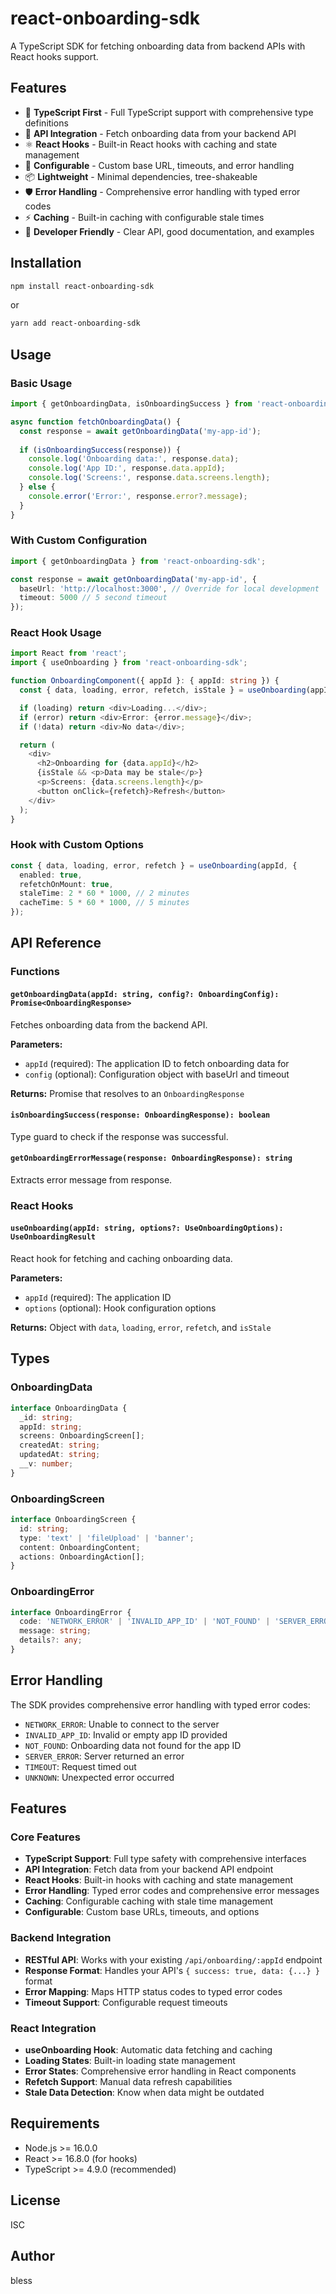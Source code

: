 # react-onboarding-sdk

A TypeScript SDK for fetching onboarding data from backend APIs with React hooks support.

## Features

- 🚀 **TypeScript First** - Full TypeScript support with comprehensive type definitions
- 📡 **API Integration** - Fetch onboarding data from your backend API
- ⚛️ **React Hooks** - Built-in React hooks with caching and state management
- 🔧 **Configurable** - Custom base URL, timeouts, and error handling
- 📦 **Lightweight** - Minimal dependencies, tree-shakeable
- 🛡️ **Error Handling** - Comprehensive error handling with typed error codes
- ⚡ **Caching** - Built-in caching with configurable stale times
- 🎯 **Developer Friendly** - Clear API, good documentation, and examples

## Installation

```bash
npm install react-onboarding-sdk
```

or

```bash
yarn add react-onboarding-sdk
```

## Usage

### Basic Usage

```typescript
import { getOnboardingData, isOnboardingSuccess } from 'react-onboarding-sdk';

async function fetchOnboardingData() {
  const response = await getOnboardingData('my-app-id');
  
  if (isOnboardingSuccess(response)) {
    console.log('Onboarding data:', response.data);
    console.log('App ID:', response.data.appId);
    console.log('Screens:', response.data.screens.length);
  } else {
    console.error('Error:', response.error?.message);
  }
}
```

### With Custom Configuration

```typescript
import { getOnboardingData } from 'react-onboarding-sdk';

const response = await getOnboardingData('my-app-id', {
  baseUrl: 'http://localhost:3000', // Override for local development
  timeout: 5000 // 5 second timeout
});
```

### React Hook Usage

```typescript
import React from 'react';
import { useOnboarding } from 'react-onboarding-sdk';

function OnboardingComponent({ appId }: { appId: string }) {
  const { data, loading, error, refetch, isStale } = useOnboarding(appId);

  if (loading) return <div>Loading...</div>;
  if (error) return <div>Error: {error.message}</div>;
  if (!data) return <div>No data</div>;

  return (
    <div>
      <h2>Onboarding for {data.appId}</h2>
      {isStale && <p>Data may be stale</p>}
      <p>Screens: {data.screens.length}</p>
      <button onClick={refetch}>Refresh</button>
    </div>
  );
}
```

### Hook with Custom Options

```typescript
const { data, loading, error, refetch } = useOnboarding(appId, {
  enabled: true,
  refetchOnMount: true,
  staleTime: 2 * 60 * 1000, // 2 minutes
  cacheTime: 5 * 60 * 1000, // 5 minutes
});
```

## API Reference

### Functions

#### `getOnboardingData(appId: string, config?: OnboardingConfig): Promise<OnboardingResponse>`

Fetches onboarding data from the backend API.

**Parameters:**
- `appId` (required): The application ID to fetch onboarding data for
- `config` (optional): Configuration object with baseUrl and timeout

**Returns:** Promise that resolves to an `OnboardingResponse`

#### `isOnboardingSuccess(response: OnboardingResponse): boolean`

Type guard to check if the response was successful.

#### `getOnboardingErrorMessage(response: OnboardingResponse): string`

Extracts error message from response.

### React Hooks

#### `useOnboarding(appId: string, options?: UseOnboardingOptions): UseOnboardingResult`

React hook for fetching and caching onboarding data.

**Parameters:**
- `appId` (required): The application ID
- `options` (optional): Hook configuration options

**Returns:** Object with `data`, `loading`, `error`, `refetch`, and `isStale`

## Types

### OnboardingData

```typescript
interface OnboardingData {
  _id: string;
  appId: string;
  screens: OnboardingScreen[];
  createdAt: string;
  updatedAt: string;
  __v: number;
}
```

### OnboardingScreen

```typescript
interface OnboardingScreen {
  id: string;
  type: 'text' | 'fileUpload' | 'banner';
  content: OnboardingContent;
  actions: OnboardingAction[];
}
```

### OnboardingError

```typescript
interface OnboardingError {
  code: 'NETWORK_ERROR' | 'INVALID_APP_ID' | 'NOT_FOUND' | 'SERVER_ERROR' | 'TIMEOUT' | 'UNKNOWN';
  message: string;
  details?: any;
}
```

## Error Handling

The SDK provides comprehensive error handling with typed error codes:

- `NETWORK_ERROR`: Unable to connect to the server
- `INVALID_APP_ID`: Invalid or empty app ID provided
- `NOT_FOUND`: Onboarding data not found for the app ID
- `SERVER_ERROR`: Server returned an error
- `TIMEOUT`: Request timed out
- `UNKNOWN`: Unexpected error occurred

## Features

### Core Features
- **TypeScript Support**: Full type safety with comprehensive interfaces
- **API Integration**: Fetch data from your backend API endpoint
- **React Hooks**: Built-in hooks with caching and state management
- **Error Handling**: Typed error codes and comprehensive error messages
- **Caching**: Configurable caching with stale time management
- **Configurable**: Custom base URLs, timeouts, and options

### Backend Integration
- **RESTful API**: Works with your existing `/api/onboarding/:appId` endpoint
- **Response Format**: Handles your API's `{ success: true, data: {...} }` format
- **Error Mapping**: Maps HTTP status codes to typed error codes
- **Timeout Support**: Configurable request timeouts

### React Integration
- **useOnboarding Hook**: Automatic data fetching and caching
- **Loading States**: Built-in loading state management
- **Error States**: Comprehensive error handling in React components
- **Refetch Support**: Manual data refresh capabilities
- **Stale Data Detection**: Know when data might be outdated

## Requirements

- Node.js >= 16.0.0
- React >= 16.8.0 (for hooks)
- TypeScript >= 4.9.0 (recommended)

## License

ISC

## Author

bless
